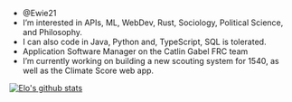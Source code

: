 - @Ewie21
- I’m interested in APIs, ML, WebDev, Rust, Sociology, Political Science, and Philosophy.
- I can also code in Java, Python and, TypeScript, SQL is tolerated.
- Application Software Manager on the Catlin Gabel FRC team
- I’m currently working on building a new scouting system for 1540, as well as the Climate Score web app.

[![Elo's github stats](https://github-readme-stats.vercel.app/api?username=Ewie21)](https://github.com/Ewie21/github-readme-stats)


<!---
Ewie21/Ewie21 is a ✨ special ✨ repository because its `README.md` (this file) appears on your GitHub profile.
You can click the Preview link to take a look at your changes.
--->
